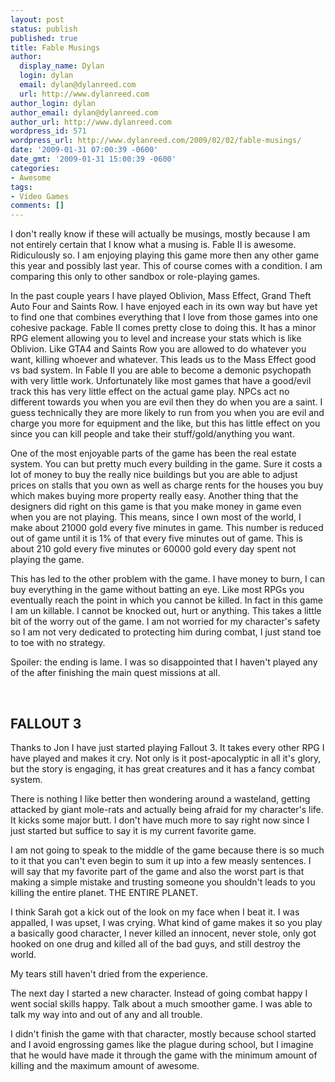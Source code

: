 ```yaml
---
layout: post
status: publish
published: true
title: Fable Musings
author:
  display_name: Dylan
  login: dylan
  email: dylan@dylanreed.com
  url: http://www.dylanreed.com
author_login: dylan
author_email: dylan@dylanreed.com
author_url: http://www.dylanreed.com
wordpress_id: 571
wordpress_url: http://www.dylanreed.com/2009/02/02/fable-musings/
date: '2009-01-31 07:00:39 -0600'
date_gmt: '2009-01-31 15:00:39 -0600'
categories:
- Awesome
tags:
- Video Games
comments: []
---
```

<p>I don't really know if these will actually be musings, mostly because I am not entirely certain that I know what a musing is. Fable II is awesome. Ridiculously so. I am enjoying playing this game more then any other game this year and possibly last year. This of course comes with a condition. I am comparing this only to other sandbox or role-playing games. </p>
<p>In the past couple years I have played Oblivion, Mass Effect, Grand Theft Auto Four and Saints Row. I have enjoyed each in its own way but have yet to find one that combines everything that I love from those games into one cohesive package. Fable II comes pretty close to doing this. It has a minor RPG element allowing you to level and increase your stats which is like Oblivion. Like GTA4 and Saints Row you are allowed to do whatever you want, killing whoever and whatever. This leads us to the Mass Effect good vs bad system. In Fable II you are able to become a demonic psychopath with very little work. Unfortunately like most games that have a good/evil track this has very little effect on the actual game play. NPCs act no different towards you when you are evil then they do when you are a saint. I guess technically they are more likely to run from you when you are evil and charge you more for equipment and the like, but this has little effect on you since you can kill people and take their stuff/gold/anything you want.</p>
<p>One of the most enjoyable parts of the game has been the real estate system. You can but pretty much every building in the game. Sure it costs a lot of money to buy the really nice buildings but you are able to adjust prices on stalls that you own as well as charge rents for the houses you buy which makes buying more property really easy. Another thing that the designers did right on this game is that you make money in game even when you are not playing. This means, since I own most of the world, I make about 21000 gold every five minutes in game. This number is reduced out of game until it is 1% of that every five minutes out of game. This is about 210 gold every five minutes or 60000 gold every day spent not playing the game. </p>
<p>This has led to the other problem with the game. I have money to burn, I can buy everything in the game without batting an eye. Like most RPGs you eventually reach the point in which you cannot be killed. In fact in this game I am un killable. I cannot be knocked out, hurt or anything. This takes a little bit of the worry out of the game. I am not worried for my character's safety so I am not very dedicated to protecting him during combat, I just stand toe to toe with no strategy.</p>
<p>Spoiler: the ending is lame. I was so disappointed that I haven't played any of the after finishing the main quest missions at all.</p><br />
<h2>FALLOUT 3</h2>
<p>Thanks to Jon I have just started playing Fallout 3. It takes every other RPG I have played and makes it cry. Not only is it post-apocalyptic in all it's glory, but the story is engaging, it has great creatures and it has a fancy combat system. </p>
<p>There is nothing I like better then wondering around a wasteland, getting attacked by giant mole-rats and actually being afraid for my character's life. It kicks some major butt. I don't have much more to say right now since I just started but suffice to say it is my current favorite game.</p>
<p>I am not going to speak to the middle of the game because there is so much to it that you can't even begin to sum it up into a few measly sentences. I will say that my favorite part of the game and also the worst part is that making a simple mistake and trusting someone you shouldn't leads to you killing the entire planet. THE ENTIRE PLANET. </p>
<p>I think Sarah got a kick out of the look on my face when I beat it. I was appalled, I was upset, I was crying. What kind of game makes it so you play a basically good character, I never killed an innocent, never stole, only got hooked on one drug and killed all of the bad guys, and still destroy the world. </p>
<p>My tears still haven't dried from the experience.</p>
<p>The next day I started a new character. Instead of going combat happy I went social skills happy. Talk about a much smoother game. I was able to talk my way into and out of any and all trouble. </p>
<p>I didn't finish the game with that character, mostly because school started and I avoid engrossing games like the plague during school, but I imagine that he would have made it through the game with the minimum amount of killing and the maximum amount of awesome. </p></p>

